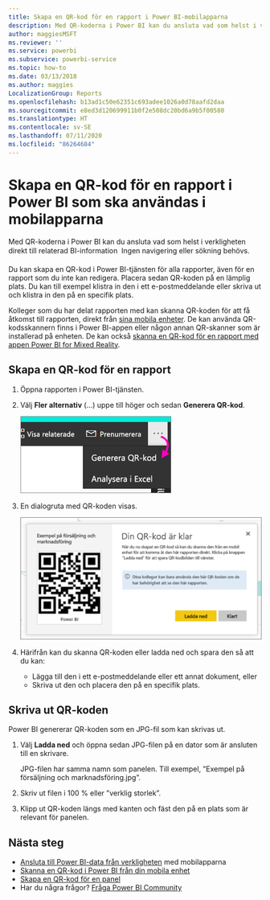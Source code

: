 ```yaml
---
title: Skapa en QR-kod för en rapport i Power BI-mobilapparna
description: Med QR-koderna i Power BI kan du ansluta vad som helst i verkligheten direkt till relaterad BI-information i Power BI-mobilappen – ingen sökning behövs.
author: maggiesMSFT
ms.reviewer: ''
ms.service: powerbi
ms.subservice: powerbi-service
ms.topic: how-to
ms.date: 03/13/2018
ms.author: maggies
LocalizationGroup: Reports
ms.openlocfilehash: b13ad1c50e62351c693adee1026a0d78aafd2daa
ms.sourcegitcommit: e8ed3d120699911b0f2e508dc20bd6a9b5f00580
ms.translationtype: HT
ms.contentlocale: sv-SE
ms.lasthandoff: 07/11/2020
ms.locfileid: "86264684"
---
```

# <a name="create-a-qr-code-for-a-report-in-power-bi-to-use-in-the-mobile-apps"></a>Skapa en QR-kod för en rapport i Power BI som ska användas i mobilapparna
Med QR-koderna i Power BI kan du ansluta vad som helst i verkligheten direkt till relaterad BI-information &#151; Ingen navigering eller sökning behövs.

Du kan skapa en QR-kod i Power BI-tjänsten för alla rapporter, även för en rapport som du inte kan redigera. Placera sedan QR-koden på en lämplig plats. Du kan till exempel klistra in den i ett e-postmeddelande eller skriva ut och klistra in den på en specifik plats. 

Kolleger som du har delat rapporten med kan skanna QR-koden för att få åtkomst till rapporten, direkt från [sina mobila enheter](../consumer/mobile/mobile-apps-qr-code.md). De kan använda QR-kodsskannern finns i Power BI-appen eller någon annan QR-skanner som är installerad på enheten. De kan också [skanna en QR-kod för en rapport med appen Power BI for Mixed Reality](../consumer/mobile/mobile-mixed-reality-app.md#scan-a-report-qr-code-in-holographic-view).

## <a name="create-a-qr-code-for-a-report"></a>Skapa en QR-kod för en rapport
1. Öppna rapporten i Power BI-tjänsten.
2. Välj **Fler alternativ** (...) uppe till höger och sedan **Generera QR-kod**. 
   
    ![Skärmbild av en rapport med en pekare från ellipsen till Generera QR-kod.](media/service-create-qr-code-for-report/power-bi-create-qr-code-report.png)
3. En dialogruta med QR-koden visas. 
   
    ![Skärmbild av en dialog ruta som visar att QR-koden är klar att ladda ned eller spara.](media/service-create-qr-code-for-report/powerbi_report_qrcode.png)
4. Härifrån kan du skanna QR-koden eller ladda ned och spara den så att du kan: 
   
   * Lägga till den i ett e-postmeddelande eller ett annat dokument, eller 
   * Skriva ut den och placera den på en specifik plats. 

## <a name="print-the-qr-code"></a>Skriva ut QR-koden
Power BI genererar QR-koden som en JPG-fil som kan skrivas ut. 

1. Välj **Ladda ned** och öppna sedan JPG-filen på en dator som är ansluten till en skrivare.  
   
   JPG-filen har samma namn som panelen. Till exempel, ”Exempel på försäljning och marknadsföring.jpg”.
   
1. Skriv ut filen i 100 % eller ”verklig storlek”.  
2. Klipp ut QR-koden längs med kanten och fäst den på en plats som är relevant för panelen. 

## <a name="next-steps"></a>Nästa steg
* [Ansluta till Power BI-data från verkligheten](../consumer/mobile/mobile-apps-data-in-real-world-context.md) med mobilapparna
* [Skanna en QR-kod i Power BI från din mobila enhet](../consumer/mobile/mobile-apps-qr-code.md)
* [Skapa en QR-kod för en panel](service-create-qr-code-for-tile.md)
* Har du några frågor? [Fråga Power BI Community](https://community.powerbi.com/)
